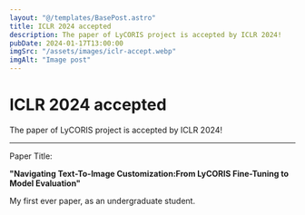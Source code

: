```yaml
---
layout: "@/templates/BasePost.astro"
title: ICLR 2024 accepted
description: The paper of LyCORIS project is accepted by ICLR 2024!
pubDate: 2024-01-17T13:00:00
imgSrc: "/assets/images/iclr-accept.webp"
imgAlt: "Image post"
---
```


# ICLR 2024 accepted

The paper of LyCORIS project is accepted by ICLR 2024!

---

Paper Title:

**"Navigating Text-To-Image Customization:From LyCORIS Fine-Tuning to Model Evaluation"**

My first ever paper, as an undergraduate student.
